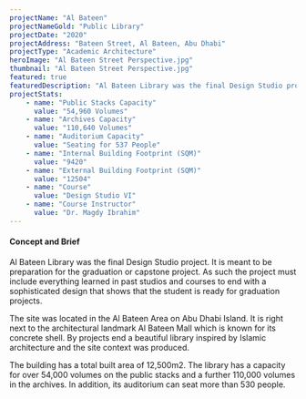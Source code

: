 ```yaml
---
projectName: "Al Bateen"
projectNameGold: "Public Library"
projectDate: "2020"
projectAddress: "Bateen Street, Al Bateen, Abu Dhabi"
projectType: "Academic Architecture"
heroImage: "Al Bateen Street Perspective.jpg"
thumbnail: "Al Bateen Street Perspective.jpg"
featured: true
featuredDescription: "Al Bateen Library was the final Design Studio project. It is meant to be preparation for the graduation or capstone project. As such the project must include everything learned in past studios and courses to end with a sophisticated design that shows that the student is ready for graduation projects."
projectStats:
    - name: "Public Stacks Capacity"
      value: "54,960 Volumes"
    - name: "Archives Capacity"
      value: "110,640 Volumes"
    - name: "Auditorium Capacity"
      value: "Seating for 537 People"
    - name: "Internal Building Footprint (SQM)"
      value: "9420"
    - name: "External Building Footprint (SQM)"
      value: "12504"
    - name: "Course"
      value: "Design Studio VI"
    - name: "Course Instructor"
      value: "Dr. Magdy Ibrahim"
---
```

#### Concept and Brief
Al Bateen Library was the final Design Studio project. It is meant to be preparation for the graduation or capstone project. As such the project must include everything learned in past studios and courses to end with a sophisticated design that shows that the student is ready for graduation projects.

The site was located in the Al Bateen Area on Abu Dhabi Island. It is right next to the architectural landmark Al Bateen Mall which is known for its concrete shell.
By projects end a beautiful library inspired by Islamic architecture and the site context was produced.

The building has a total built area of 12,500m2. The library has a capacity for over 54,000 volumes on the public stacks and a further 110,000 volumes in the archives. In addition, its auditorium can seat more than 530 people.

